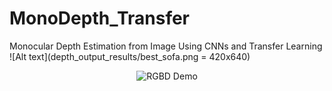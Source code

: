# MonoDepth_Transfer
Monocular Depth Estimation from Image Using CNNs and Transfer Learning
![Alt text](depth_output_results/best_sofa.png = 420x640)

<p align="center">
  <img style="max-width:500px" src="https://github.com/kelvin-kkw/MonoDepth_Transfer/depth_output_results/best_sofa.png" alt="RGBD Demo">
</p>
